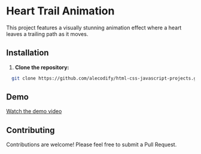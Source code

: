 # Heart Trail Animation

This project features a visually stunning animation effect where a heart leaves a trailing path as it moves.

## Installation

1. **Clone the repository:**
```bash
  git clone https://github.com/alecodify/html-css-javascript-projects.git
```

## Demo
[Watch the demo video](https://github.com/user-attachments/assets/53115a84-5fae-4fd2-804e-0217ee1e96a9)

## Contributing
Contributions are welcome! Please feel free to submit a Pull Request.